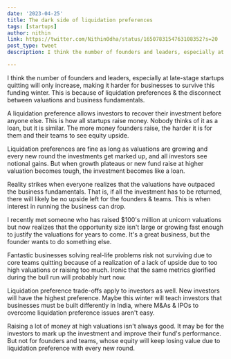 ```yaml
---
date: '2023-04-25'
title: The dark side of liquidation preferences 
tags: [startups]
author: nithin
link: https://twitter.com/Nithin0dha/status/1650783154763108352?s=20
post_type: tweet
description: I think the number of founders and leaders, especially at late-stage startups quitting will only increase, making it harder for businesses to survive this funding winter...

---
```


I think the number of founders and leaders, especially at late-stage startups quitting will only increase, making it harder for businesses to survive this funding winter. This is because of liquidation preferences & the disconnect between valuations and business fundamentals. 

A liquidation preference allows investors to recover their investment before anyone else. This is how all startups raise money. Nobody thinks of it as a loan, but it is similar. The more money founders raise, the harder it is for them and their teams to see equity upside. 

Liquidation preferences are fine as long as valuations are growing and every new round the investments get marked up, and all investors see notional gains. But when growth plateaus or new fund raise at higher valuation becomes tough, the investment becomes like a loan.

Reality strikes when everyone realizes that the valuations have outpaced the business fundamentals.
That is, if all the investment has to be returned, there will likely be no upside left for the founders & teams. This is when interest in running the business can drop. 

I recently met someone who has raised $100's million at unicorn valuations but now realizes that the opportunity size isn't large or growing fast enough to justify the valuations for years to come. It's a great business, but the founder wants to do something else.

Fantastic businesses solving real-life problems risk not surviving due to core teams quitting because of a realization of a lack of upside due to too high valuations or raising too much. Ironic that the same metrics glorified during the bull run will probably hurt now. 

Liquidation preference trade-offs apply to investors as well. New investors will have the highest preference. Maybe this winter will teach investors that businesses must be built differently in India, where M&As & IPOs to overcome liquidation preference issues aren't easy. 

Raising a lot of money at high valuations isn't always good. It may be for the investors to mark up the investment and improve their fund's performance. But not for founders and teams, whose equity will keep losing value due to liquidation preference with every new round.
